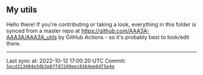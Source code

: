 ## My utils

Hello there! If you're contributing or taking a look, everything in this folder
is synced from a master repo at https://github.com/AAA3A-AAA3A/AAA3A_utils by GitHub Actions -
so it's probably best to look/edit there.

---

Last sync at: 2022-10-12 17:00:20 UTC
Commit: [`5ecd313484e3db3e87fd7289eec8164ee6df5e4e`](https://github.com/AAA3A-AAA3A/AAA3A_utils/commit/5ecd313484e3db3e87fd7289eec8164ee6df5e4e)

